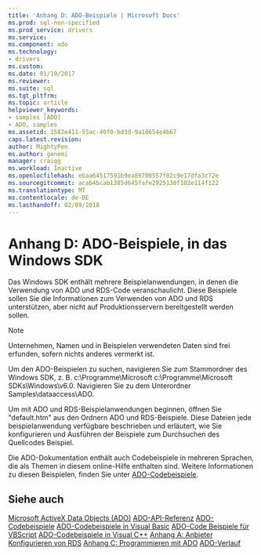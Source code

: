 ```yaml
---
title: 'Anhang D: ADO-Beispiele | Microsoft Docs'
ms.prod: sql-non-specified
ms.prod_service: drivers
ms.service: 
ms.component: ado
ms.technology:
- drivers
ms.custom: 
ms.date: 01/19/2017
ms.reviewer: 
ms.suite: sql
ms.tgt_pltfrm: 
ms.topic: article
helpviewer_keywords:
- samples [ADO]
- ADO, samples
ms.assetid: 1582e411-55ac-40f0-bd3d-9a10654e4b67
caps.latest.revision: 
author: MightyPen
ms.author: genemi
manager: craigg
ms.workload: Inactive
ms.openlocfilehash: ebaa64517591b9ea89700557f02c9e17dfa3c72e
ms.sourcegitcommit: acab4bcab1385d645fafe2925130f102e114f122
ms.translationtype: MT
ms.contentlocale: de-DE
ms.lasthandoff: 02/09/2018
---
```

# <a name="appendix-d-ado-samples-in-the-windows-sdk"></a>Anhang D: ADO-Beispiele, in das Windows SDK
Das Windows SDK enthält mehrere Beispielanwendungen, in denen die Verwendung von ADO und RDS-Code veranschaulicht. Diese Beispiele sollen Sie die Informationen zum Verwenden von ADO und RDS unterstützen, aber nicht auf Produktionsservern bereitgestellt werden sollen.

> [!NOTE]
>  Unternehmen, Namen und in Beispielen verwendeten Daten sind frei erfunden, sofern nichts anderes vermerkt ist.

 Um den ADO-Beispielen zu suchen, navigieren Sie zum Stammordner des Windows SDK, z. B. c:\Programme\Microsoft c:\Programme\Microsoft SDKs\Windows\v6.0. Navigieren Sie zu dem Unterordner Samples\dataaccess\ADO.

 Um mit ADO und RDS-Beispielanwendungen beginnen, öffnen Sie "default.htm" aus den Ordnern ADO und RDS-Beispiele. Diese Dateien jede beispielanwendung verfügbare beschrieben und erläutert, wie Sie konfigurieren und Ausführen der Beispiele zum Durchsuchen des Quellcodes Beispiel.

 Die ADO-Dokumentation enthält auch Codebeispiele in mehreren Sprachen, die als Themen in diesem online-Hilfe enthalten sind. Weitere Informationen zu diesen Beispielen, finden Sie unter [ADO-Codebeispiele](../../../ado/reference/ado-api/ado-code-examples.md).

## <a name="see-also"></a>Siehe auch
 [Microsoft ActiveX Data Objects (ADO)](../../../ado/microsoft-activex-data-objects-ado.md) [ADO-API-Referenz](../../../ado/reference/ado-api/ado-api-reference.md) [ADO-Codebeispiele](../../../ado/reference/ado-api/ado-code-examples.md) [ADO-Codebeispiele in Visual Basic](../../../ado/reference/ado-api/ado-code-examples-in-visual-basic.md) [ADO-Code Beispiele für VBScript](../../../ado/reference/ado-api/ado-code-examples-vbscript.md) [ADO-Codebeispiele in Visual C++](../../../ado/reference/ado-api/ado-code-examples-in-visual-c.md) [Anhang A: Anbieter](../../../ado/guide/appendixes/appendix-a-providers.md) [Konfigurieren von RDS](../../../ado/guide/remote-data-service/configuring-rds.md) [Anhang C: Programmieren mit ADO](../../../ado/guide/appendixes/appendix-c-programming-with-ado.md) [ADO-Verlauf](../../../ado/guide/ado-history.md)
